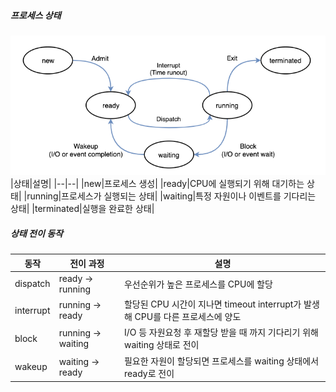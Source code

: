 
##### 프로세스 상태
![process_state](./asset/process_state.png)
|상태|설명|
|--|--|
|new|프로세스 생성|
|ready|CPU에 실행되기 위해 대기하는 상태|
|running|프로세스가 실행되는 상태|
|waiting|특정 자원이나 이벤트를 기다리는 상태|
|terminated|실행을 완료한 상태|

##### 상태 전이 동작
|동작|전이 과정|설명|
|--|--|--|
|dispatch|ready -> running|우선순위가 높은 프로세스를 CPU에 할당|
|interrupt|running -> ready|할당된 CPU 시간이 지나면 timeout interrupt가 발생해 CPU를 다른 프로세스에 양도|
|block|running -> waiting|I/O 등 자원요청 후 재할당 받을 때 까지 기다리기 위해 waiting 상태로 전이|
|wakeup|waiting -> ready|필요한 자원이 할당되면 프로세스를 waiting 상태에서 ready로 전이|

